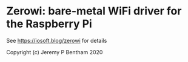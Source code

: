 # Zerowi: bare-metal WiFi driver for the Raspberry Pi
See https://iosoft.blog/zerowi for details

Copyright (c) Jeremy P Bentham 2020
